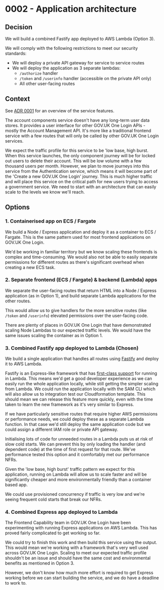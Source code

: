 # 0002 - Application architecture

## Decision

We will build a combined Fastify app deployed to AWS Lambda (Option 3).

We will comply with the following restrictions to meet our security standards:

- We will deploy a private API gateway for service to service routes
- We will deploy the application as 3 separate lambdas:
  - `/authorize` handler
  - `/token` and `/userinfo` handler (accessible on the private API only)
  - All other user-facing routes

## Context

See [ADR 0001](../adr/0001-initiative-description.md) for an overview of the service features.

The account components service doesn't have any long-term user data stores.
It provides a user interface for other GOV.UK One Login APIs - mostly the Account Management API.
It's more like a traditional frontend service with a few routes that will only be called by other GOV.UK One Login services.

We expect the traffic profile for this service to be 'low base, high burst.
When this service launches, the only component journey will be for locked out users to delete their account.
This will be low volume with a few thousand users per month.
However, we plan to move journeys into this service from the Authentication service, which means it will become part of the 'Create a new GOV.UK One Login' journey.
This is much higher traffic and will place this service on the critical path for new users trying to access a government service.
We need to start with an architecture that can easily scale to the levels we know we'll reach.

## Options

### 1. Containerised app on ECS / Fargate

We build a Node / Express application and deploy it as a container to ECS / Fargate.
This is the same pattern used for most frontend applications on GOV.UK One Login.

We'd be working in familiar territory but we know scaling these frontends is complex and time-consuming.
We would also not be able to easily separate permissions for different routes as there's significant overhead when creating a new ECS task.

### 2. Separate frontend (ECS / Fargate) & backend (Lambda) apps

We separate the user-facing routes that return HTML into a Node / Express application (as in Option 1), and build separate Lambda applications for the other routes.

This would allow us to give handlers for the more sensitive routes (like `/token` and `/userinfo`) elevated permissions over the user-facing code.

There are plenty of places in GOV.UK One Login that have demonstrated scaling Node Lambdas to our expected traffic levels.
We would have the same issues scaling the container as in Option 1.

### 3. Combined Fastify app deployed to Lambda (Chosen)

We build a single application that handles all routes using [Fastify](https://fastify.dev/) and deploy it to AWS Lambda.

Fastify is an Express-like framework that has [first-class support](https://github.com/fastify/aws-lambda-fastify) for running in Lambda.
This means we'd get a good developer experience as we can easily run the whole application locally, while still getting the simpler scaling from Lambda.
We could run the application locally with the SAM CLI which will also allow us to integration test our Cloudformation template.
This should mean we can release this feature more quickly, even with the time taken to learn the new framework as it's very similar to Express.

If we have particularly sensitive routes that require higher AWS permissions or performance needs, we could deploy these as a separate Lambda function.
In that case we'd still deploy the same application code but we could assign a different IAM role or private API gateway.

Initialising lots of code for unneeded routes in a Lambda puts us at risk of slow cold starts.
We can prevent this by only loading the handler (and dependent code) at the time of first request for that route.
We've performance tested this option and it comfortably met our performance NFRs.

Given the 'low base, high burst' traffic pattern we expect for this application, running on Lambda will allow us to scale faster
and will be significantly cheaper and more environmentally friendly than a container based app.

We could use provisioned concurrency if traffic is very low and we're seeing frequent cold starts that break our NFRs.

### 4. Combined Express app deployed to Lambda

The Frontend Capability team in GOV.UK One Login have been experimenting with running Express applications on AWS Lambda.
This has proved fairly complicated to get working so far.

We could try to finish this work and then build this service using the output.
This would mean we're working with a framework that's very well used across GOV.UK One Login.
Scaling to meet our expected traffic profile shouldn't be an issue and should have the same cost and environmental benefits as mentioned in Option 3.

However, we don't know how much more effort is required to get Express working before we can start building the service, and we do have a deadline to work to.
